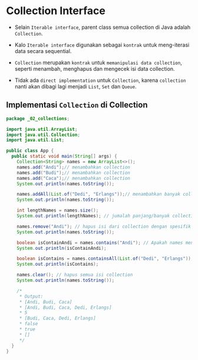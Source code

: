 # Collection Interface

- Selain `Iterable interface`, parent class semua collection di Java adalah `Collection`.

- Kalo `Iterable interface` digunakan sebagai `kontrak` untuk meng-iterasi data secara sequential.

- `Collection` merupakan `kontrak` untuk `memanipulasi data collection`, seperti menambah, menghapus dan mengecek isi data collection.

- Tidak ada `direct implementation` untuk `Collection`, karena `collection` nanti akan dibagi lagi menjadi `List`, `Set` dan `Queue`.

## Implementasi `Collection` di Collection

```java
package _02_collections;

import java.util.ArrayList;
import java.util.Collection;
import java.util.List;

public class App {
  public static void main(String[] args) {
    Collection<String> names = new ArrayList<>();
    names.add("Andi");// menambahkan collection
    names.add("Budi");// menambahkan collection
    names.add("Caca");// menambahkan collection
    System.out.println(names.toString());

    names.addAll(List.of("Dedi", "Erlangs"));// menambahkan banyak collection secara langsung
    System.out.println(names.toString());

    int lengthNames = names.size();
    System.out.println(lengthNames); // jumalah panjang/banyak collection

    names.remove("Andi"); // hapus isi dari collection dengan spesifik
    System.out.println(names.toString());

    boolean isContainAndi = names.contains("Andi"); // Apakah names mengandung "Andi"
    System.out.println(isContainAndi);

    boolean isContains = names.containsAll(List.of("Dedi", "Erlangs")); // Apakah name mengandung diantaranya "Dedi", "Erlangs"
    System.out.println(isContains);

    names.clear(); // hapus semua isi collection
    System.out.println(names.toString());

    /*
     * Output:
     * [Andi, Budi, Caca]
     * [Andi, Budi, Caca, Dedi, Erlangs]
     * 5
     * [Budi, Caca, Dedi, Erlangs]
     * false
     * true
     * []
     */
  }
}
```
